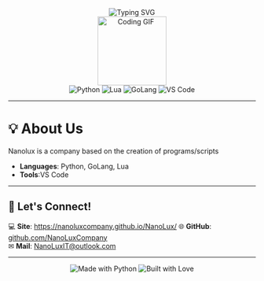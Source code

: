 
<div align="center">
  <img src="https://readme-typing-svg.demolab.com?font=Fira+Code&size=24&pause=1000&color=1FDA9A&center=true&vCenter=true&width=600&lines=Welcome+to+our+GitHub!+✨;Exploring+the+World+of+Code+🌍;Good+Luck+Bro+😎;Have+A+Good+Day+😊;NanoLux Company" alt="Typing SVG" />
</div>
<div align="center">
  <img src="https://media.giphy.com/media/QssGEmpkyEOhBCb7e1/giphy.gif" width="140px" alt="Coding GIF">
</div>

<div align="center">
  <img src="https://img.shields.io/badge/Python-3776AB?style=for-the-badge&logo=python&logoColor=white" alt="Python"> 
  <img src="https://img.shields.io/badge/Lua-2C2D72?style=for-the-badge&logo=lua&logoColor=white" alt="Lua"> 
  <img src="https://img.shields.io/badge/GoLang-00ADD8?style=for-the-badge&logo=go&logoColor=white" alt="GoLang"> 
  <img src="https://img.shields.io/badge/VS%20Code-0078D4?style=for-the-badge&logo=visualstudiocode&logoColor=white" alt="VS Code">
</div>

---

# 💡 About Us

Nanolux is a company based on the creation of programs/scripts
- **Languages**: Python, GoLang, Lua
- **Tools**:VS Code 

---

## 🌟 Let's Connect!

💻 **Site**: https://nanoluxcompany.github.io/NanoLux/
🌐 **GitHub**: [github.com/NanoLuxCompany](https://github.com/NanoLuxCompany)  
✉ **Mail**: NanoLuxIT@outlook.com

---

<div align="center">
  <img src="https://forthebadge.com/images/badges/made-with-python.svg" alt="Made with Python">  
  <img src="https://forthebadge.com/images/badges/built-with-love.svg" alt="Built with Love">  
</div>
